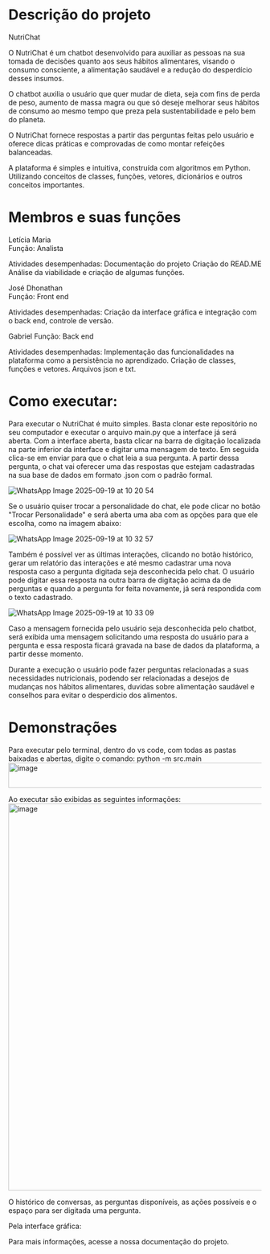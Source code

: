 # Descrição do projeto

NutriChat

O NutriChat é um chatbot desenvolvido para auxiliar as pessoas na sua tomada de decisões quanto aos seus hábitos alimentares, visando o consumo consciente, a alimentação saudável e a redução do desperdício desses insumos.

O chatbot auxilia o usuário que quer mudar de dieta, seja com fins de perda de peso, aumento de massa magra ou que só deseje melhorar seus hábitos de consumo ao mesmo tempo que preza pela sustentabilidade e pelo bem do planeta. 

O NutriChat fornece respostas a partir das perguntas feitas pelo usuário e oferece dicas práticas e comprovadas de como montar refeições balanceadas.

A plataforma é simples e intuitiva, construída com algoritmos em Python. Utilizando conceitos de classes, funções, vetores, dicionários e outros conceitos importantes.

# Membros e suas funções

Letícia Maria  
Função: Analista

Atividades desempenhadas: 
Documentação do projeto
Criação do READ.ME
Análise da viabilidade e criação de algumas funções.

José Dhonathan  
Função: Front end

Atividades desempenhadas:
Criação da interface gráfica e integração com o back end, controle de versão.

Gabriel
Função: Back end

Atividades desempenhadas:
Implementação das funcionalidades na plataforma como a persistência no aprendizado.
Criação de classes, funções e vetores. Arquivos json e txt.

# Como executar: 

Para executar o NutriChat é muito simples. Basta clonar este repositório no seu computador e executar o arquivo main.py que a interface já será aberta. Com a interface aberta, basta clicar na barra de digitação localizada na parte inferior da interface e digitar uma mensagem de texto. Em seguida clica-se em enviar para que o chat leia a sua pergunta. A partir dessa pergunta, o chat vai oferecer uma das respostas que estejam cadastradas na sua base de dados em formato .json com o padrão formal.

![WhatsApp Image 2025-09-19 at 10 20 54](https://github.com/user-attachments/assets/431cb7ba-9e0c-4412-8967-bf01315e4d68)


Se o usuário quiser trocar a personalidade do chat, ele pode clicar no botão "Trocar Personalidade" e será aberta uma aba com as opções para que ele escolha, como na imagem abaixo:

![WhatsApp Image 2025-09-19 at 10 32 57](https://github.com/user-attachments/assets/a96103b8-ce25-4c97-918a-f9fc1f4279ef)


Também é possível ver as últimas interações, clicando no botão histórico, gerar um relatório das interações e até mesmo cadastrar uma nova resposta caso a pergunta digitada seja desconhecida pelo chat. O usuário pode digitar essa resposta na outra barra de digitação acima da de perguntas e quando a pergunta for feita novamente, já será respondida com o texto cadastrado.

![WhatsApp Image 2025-09-19 at 10 33 09](https://github.com/user-attachments/assets/58e99805-b4ce-496c-8b97-e20fd3adb229)


Caso a mensagem fornecida pelo usuário seja desconhecida pelo chatbot, será exibida uma mensagem solicitando uma resposta do usuário para a pergunta e essa resposta ficará gravada na base de dados da plataforma, a partir desse momento.

Durante a execução o usuário pode fazer perguntas relacionadas a suas necessidades nutricionais, podendo ser relacionadas a desejos de mudanças nos hábitos alimentares, duvidas sobre alimentação saudável e conselhos para evitar o desperdicio dos alimentos.

# Demonstrações

Para executar pelo terminal, dentro do vs code, com todas as pastas baixadas e abertas, digite o comando:  python -m src.main
<img width="617" height="50" alt="image" src="https://github.com/user-attachments/assets/9d4825b3-1661-4cca-8c3c-947bc89b8461" />

Ao executar são exibidas as seguintes informações:
<img width="1310" height="770" alt="image" src="https://github.com/user-attachments/assets/34c50de1-ee2f-4bd6-bb00-985cd6422cbf" />

O histórico de conversas, as perguntas disponíveis, as ações possíveis e o espaço para ser digitada uma pergunta.

Pela interface gráfica: 


Para mais informações, acesse a nossa documentação do projeto.
